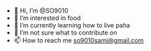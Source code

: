 - 👋 Hi, I’m @SO9010
- 👀 I’m interested in food
- 🌱 I’m currently learning how to live paha
- 💞️ I’m not sure what to contribute on
- 📫 How to reach me so9010sami@gmail.com

<!---
SO9010/SO9010 is a ✨ special ✨ repository because its `README.md` (this file) appears on your GitHub profile.
You can click the Preview link to take a look at your changes.
--->
